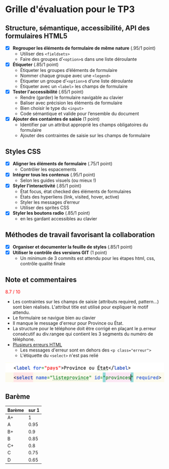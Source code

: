 # Grille d'évaluation pour le TP3
## Structure, sémantique, accessibilité, API des formulaires HTML5
- [X] __Regrouper les éléments de formulaire de même nature__ (.95/1 point)  
  - Utiliser des `<fieldsets>`  
  - Faire des groupes d’`<option>`s dans une liste déroulante
- [X] __Étiqueter__ (.85/1 point)  
  - Étiqueter les groupes d’éléments de formulaire   
  - Nommer chaque groupe avec une `<legend>`  
  - Étiqueter un groupe d’`<option>`s d’une liste déroulante  
  - Étiqueter avec un `<label>` les champs de formulaire  
- [X] __Tester l'accessibilité__ (.65/1 point)  
  - Rendre (garder) le formulaire navigable au clavier  
  - Baliser avec précision les éléments de formulaire  
  - Bien choisir le type du `<input>`   
  - Code sémantique et valide pour l’ensemble du document  
- [X] __Ajouter des containtes de saisie__ (1 point)  
  - Identifier par un attribut approprié les champs obligatoires du formulaire  
  - Ajouter des contraintes de saisie sur les champs de formulaire  

## Styles CSS
- [X] __Aligner les éléments de formulaire__ (.75/1 point)
    - Contrôler les espacements 
- [X] __Intégrer tous les contenus__  (.95/1 point)  
  - Selon les guides visuels (ou mieux !)
- [X] __Styler l’interactivité__  (.85/1 point)
  - État focus, état checked des éléments de formulaires  
  - États des hyperliens (link, visited, hover, active)  
  - Styler les messages d’erreur
  - Utiliser des sprites CSS  
- [X] __Styler les boutons radio__  (.85/1 point) 
  - en les gardant accessibles au clavier

## Méthodes de travail favorisant la collaboration
- [X] __Organiser et documenter la feuille de styles__  (.85/1 point)
- [X] __Utiliser le contrôle des versions GIT__  (1 point)
    - Un minimum de 3 commits est attendu pour les étapes html, css, contrôle qualité finale



## Note et commentaires
<span style='color:red'>8.7 / 10</span>

- Les contraintes sur les champs de saisie (attributs required, pattern...) sont bien réalisés. L'attribut title est utilisé pour expliquer le motif attendu.
- Le formulaire se navigue bien au clavier
- Il manque le message d'erreur pour Province ou État.
- La structure pour le téléphone doit être corrigé en plaçant le p.erreur consécutif au div.rangee qui contient les 3 segments du numéro de téléphone.
- [Plusieurs erreurs HTML](pdf/erreurs-html.pdf)
  - Les messages d'erreur sont en dehors des `<p class="erreur">`
  - L'étiquette du `<select>` n'est pas relié

![](images/select-for.png)

## Barème
| Barème | sur 1 |
|--------|-------|
| A+     | 1     |
| A      | 0.95  |
| B+     | 0.9   |
| B      | 0.85  |
| C+     | 0.8   |
| C      | 0.75  |
| D      | 0.65  |
